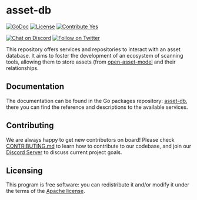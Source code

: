 # asset-db

[![GoDoc](https://pkg.go.dev/badge/github.com/owasp-amass/asset-db/?utm_source=godoc)](https://pkg.go.dev/github.com/owasp-amass/asset-db)
[![License](https://img.shields.io/badge/license-apache%202-blue)](https://www.apache.org/licenses/LICENSE-2.0)
[![Contribute Yes](https://img.shields.io/badge/contribute-yes-brightgreen.svg)](./CONTRIBUTING.md)

[![Chat on Discord](https://img.shields.io/discord/433729817918308352.svg?logo=discord)](https://discord.gg/HNePVyX3cp)
[![Follow on Twitter](https://img.shields.io/twitter/follow/owaspamass.svg?logo=twitter)](https://twitter.com/owaspamass)

This repository offers services and repositories to interact with an asset database. It aims to foster the development of an ecosystem of scanning tools, allowing them to store assets (from [open-asset-model](https://github.com/owasp-amass/open-asset-model) and their relationships.

## Documentation

The documentation can be found in the Go packages repository: [asset-db](https://pkg.go.dev/github.com/owasp-amass/asset-db), there you can find the reference and descriptions to the available services.

## Contributing

We are always happy to get new contributors on board! Please check [CONTRIBUTING.md](CONTRIBUTING.md) to learn how to contribute to our codebase, and join our [Discord Server](https://discord.gg/HNePVyX3cp) to discuss current project goals.

## Licensing

This program is free software: you can redistribute it and/or modify it under the terms of the [Apache license](LICENSE).
